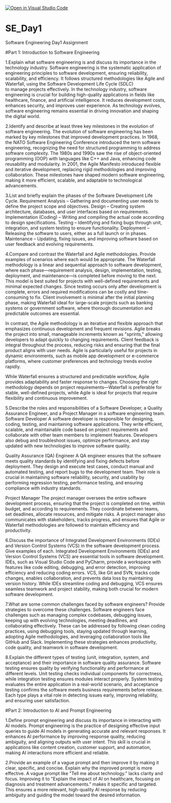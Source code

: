 [![Open in Visual Studio Code](https://classroom.github.com/assets/open-in-vscode-2e0aaae1b6195c2367325f4f02e2d04e9abb55f0b24a779b69b11b9e10269abc.svg)](https://classroom.github.com/online_ide?assignment_repo_id=18544377&assignment_repo_type=AssignmentRepo)
# SE_Day1
Software Engineering Day1 Assignment

#Part 1: Introduction to Software Engineering

1.Explain what software engineering is and discuss its importance in the technology industry.
    Software engineering is the systematic application of engineering principles to software development, ensuring reliability, scalability, and efficiency. It follows structured methodologies like Agile and Waterfall, using the Software Development Life Cycle (SDLC)   
    to manage projects effectively. In the technology industry, software engineering is crucial for building high-quality applications in fields like healthcare, finance, and artificial intelligence. It reduces development costs, enhances security, and improves user 
    experience. As technology evolves, software engineering remains essential in driving innovation and shaping the digital world.

2.Identify and describe at least three key milestones in the evolution of software engineering.
    The evolution of software engineering has been marked by key milestones that improved development practices. In 1968, the NATO Software Engineering Conference introduced the term software engineering, recognizing the need for structured programming to address 
    software complexity. The 1980s and 1990s saw the rise of object-oriented programming (OOP) with languages like C++ and Java, enhancing code reusability and modularity. In 2001, the Agile Manifesto introduced flexible and iterative development, replacing rigid 
    methodologies and improving collaboration. These milestones have shaped modern software engineering, making it more efficient, scalable, and adaptable to technological advancements.

3.List and briefly explain the phases of the Software Development Life Cycle.
    Requirement Analysis – Gathering and documenting user needs to define the project scope and objectives.
    Design – Creating system architecture, databases, and user interfaces based on requirements.
    Implementation (Coding) – Writing and compiling the actual code according to design specifications.
    Testing – Identifying and fixing bugs through unit, integration, and system testing to ensure functionality.
    Deployment – Releasing the software to users, either as a full launch or in phases.
    Maintenance – Updating, fixing issues, and improving software based on user feedback and evolving requirements.



4.Compare and contrast the Waterfall and Agile methodologies. Provide examples of scenarios where each would be appropriate.
   The Waterfall methodology is a linear and sequential approach to software development, where each phase—requirement analysis, design, implementation, testing, deployment, and maintenance—is completed before moving to the next. This model is best suited for projects 
   with well-defined requirements and minimal expected changes. Since testing occurs only after development is complete, errors and required modifications can be costly and time-consuming to fix. Client involvement is minimal after the initial planning phase, making 
   Waterfall ideal for large-scale projects such as banking systems or government software, where thorough documentation and predictable outcomes are essential.

   In contrast, the Agile methodology is an iterative and flexible approach that emphasizes continuous development and frequent revisions. Agile breaks the project into small, manageable increments known as "sprints," allowing developers to adapt quickly to changing 
   requirements. Client feedback is integral throughout the process, reducing risks and ensuring that the final product aligns with user needs. Agile is particularly useful for projects in dynamic environments, such as mobile app development or e-commerce platforms, 
   where customer preferences and technology trends evolve rapidly.

   While Waterfall ensures a structured and predictable workflow, Agile provides adaptability and faster response to changes. Choosing the right methodology depends on project requirements—Waterfall is preferable for stable, well-defined projects, while Agile is ideal 
   for projects that require flexibility and continuous improvement.


5.Describe the roles and responsibilities of a Software Developer, a Quality Assurance Engineer, and a Project Manager in a software engineering team.
    Software Developer
    A software developer is responsible for designing, coding, testing, and maintaining software applications. They write efficient, scalable, and maintainable code based on project requirements and collaborate with other team members to implement features. Developers 
    also debug and troubleshoot issues, optimize performance, and stay updated with new technologies to improve software quality.

   Quality Assurance (QA) Engineer
  A QA engineer ensures that the software meets quality standards by identifying and fixing defects before deployment. They design and execute test cases, conduct manual and automated testing, and report bugs to the development team. Their role is crucial in 
  maintaining software reliability, security, and usability by performing regression testing, performance testing, and ensuring compliance with industry standards.

   Project Manager
   The project manager oversees the entire software development process, ensuring that the project is completed on time, within budget, and according to requirements. They coordinate between teams, set deadlines, allocate resources, and mitigate risks. A project 
   manager also communicates with stakeholders, tracks progress, and ensures that Agile or Waterfall methodologies are followed to maintain efficiency and productivity.


6.Discuss the importance of Integrated Development Environments (IDEs) and Version Control Systems (VCS) in the software development process. Give examples of each.
    Integrated Development Environments (IDEs) and Version Control Systems (VCS) are essential tools in software development. IDEs, such as Visual Studio Code and PyCharm, provide a workspace with features like code editing, debugging, and error detection, improving        efficiency and reducing coding errors. VCS, like Git and SVN, tracks code changes, enables collaboration, and prevents data loss by maintaining version history. While IDEs streamline coding and debugging, VCS ensures seamless teamwork and project stability, making      both crucial for modern software development.


7.What are some common challenges faced by software engineers? Provide strategies to overcome these challenges.
    Software engineers face challenges such as managing complex codebases, debugging issues, keeping up with evolving technologies, meeting deadlines, and collaborating effectively. These can be addressed by following clean coding practices, using debugging tools, 
    staying updated through learning, adopting Agile methodologies, and leveraging collaboration tools like GitHub and Slack. Implementing these strategies enhances productivity, code quality, and teamwork in software development.


8.Explain the different types of testing (unit, integration, system, and acceptance) and their importance in software quality assurance.
    Software testing ensures quality by verifying functionality and performance at different levels. Unit testing checks individual components for correctness, while integration testing ensures modules interact properly. System testing evaluates the entire application 
    in a real-world scenario, and acceptance testing confirms the software meets business requirements before release. Each type plays a vital role in detecting issues early, improving reliability, and ensuring user satisfaction.


#Part 2: Introduction to AI and Prompt Engineering


1.Define prompt engineering and discuss its importance in interacting with AI models.
  Prompt engineering is the practice of designing effective input queries to guide AI models in generating accurate and relevant responses. It enhances AI performance by improving response quality, reducing ambiguity, and aligning outputs with user intent. This skill 
  is crucial in applications like content creation, customer support, and automation, making AI interactions more efficient and reliable.


2.Provide an example of a vague prompt and then improve it by making it clear, specific, and concise. Explain why the improved prompt is more effective.
   A vague prompt like "Tell me about technology." lacks clarity and focus. Improving it to "Explain the impact of AI on healthcare, focusing on diagnosis and treatment advancements." makes it specific and targeted. This ensures a more relevant, high-quality AI 
   response by reducing ambiguity and guiding the model toward the desired information.
